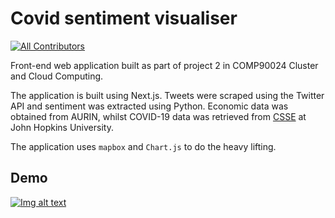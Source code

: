 # Covid sentiment visualiser
[![All Contributors](https://img.shields.io/badge/all_contributors-4-orange.svg)](#contributors)

Front-end web application built as part of project 2 in COMP90024 Cluster and Cloud Computing.

The application is built using Next.js. Tweets were scraped using the Twitter API and sentiment was extracted using Python. Economic data was obtained from AURIN, whilst COVID-19 data was retrieved from [CSSE](https://github.com/CSSEGISandData/COVID-19 "COVID-19 Data by CSSE at John Hopkins University") at John Hopkins University.

The application uses `mapbox` and `Chart.js` to do the heavy lifting. 

## Demo
[![Img alt text](https://i.vimeocdn.com/video/1147278226_240)](https://vimeo.com/554991899)
